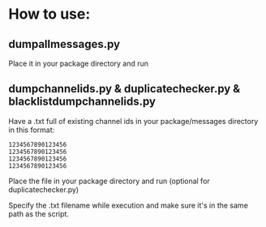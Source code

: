 # How to use:
## dumpallmessages.py
Place it in your package directory and run
## dumpchannelids.py & duplicatechecker.py & blacklistdumpchannelids.py
Have a .txt full of existing channel ids in your package/messages directory in this format:

```
1234567890123456
1234567890123456
1234567890123456
1234567890123456
```

Place the file in your package directory and run (optional for duplicatechecker.py)

Specify the .txt filename while execution and make sure it's in the same path as the script.
